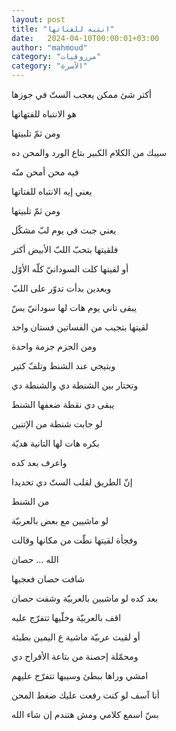 ```yaml
---
layout: post
title: "انتبه للفتاتها"
date:   2024-04-10T00:00:01+03:00
author: "mahmoud"
category: "مرزوقيات"
category: "الأسرة"
---
```



أكتر شئ ممكن يعجب الستّ في جوزها

هو الانتباه للفتهاتها

ومن ثمّ تلبيتها




سيبك من الكلام الكبير بتاع الورد والمحن ده

فيه محن أمحن منّه




يعني إيه الانتباه للفتاتها

ومن ثمّ تلبيتها




يعني جبت في يوم لبّ مشكّل

فلقيتها بتحبّ اللبّ الأبيض أكتر

أو لقيتها كلت السودانيّ كلّه الأوّل

وبعدين بدأت تدوّر على اللبّ

يبقى تاني يوم هات لها سودانيّ بسّ




لقيتها بتجيب من الفساتين فستان واحد

ومن الجزم جزمة واحدة

وبتيجي عند الشنط وتلفّ كتير

وتحتار بين الشنطة دي والشنطة دي

يبقى دي نقطة ضعفها الشنط




لو جابت شنطة من الإتنين

بكره هات لها التانية هديّة

واعرف بعد كده

إنّ الطريق لقلب الستّ دي تحديدا

من الشنط




لو ماشيين مع بعض بالعربيّة

وفجأة لقيتها نطّت من مكانها وقالت

الله ... حصان

شافت حصان فعجبها




بعد كده لو ماشيين بالعربيّة وشفت حصان

اقف بالعربيّة وخلّيها تتفرّج عليه




أو لقيت عربيّة ماشية ع اليمين بطيئة

ومحمّلة إحصنة من بتاعة الأفراح دي

امشي وراها ببطئ وسيبها تتفرّج عليهم




أنا آسف لو كنت رفعت عليك ضغط المحن

بسّ اسمع كلامي ومش هتندم إن شاء الله
